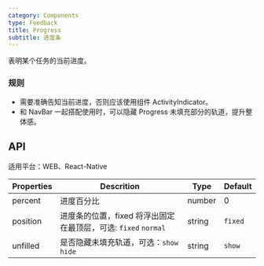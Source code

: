 ```yaml
---
category: Components
type: Feedback
title: Progress
subtitle: 进度条
---
```


表明某个任务的当前进度。

### 规则

- 需要准确告知当前进度，否则应该使用组件 ActivityIndicator。
- 和 NavBar 一起搭配使用时，可以隐藏 Progress 未填充部分的轨道，提升整体感。

## API

适用平台：WEB、React-Native

Properties | Descrition | Type | Default
-----------|------------|------|--------
percent | 进度百分比 | number | 0
position | 进度条的位置，fixed 将浮出固定在最顶层，可选: `fixed` `normal` | string | `fixed`
unfilled | 是否隐藏未填充轨道，可选：`show` `hide` | string | `show`
